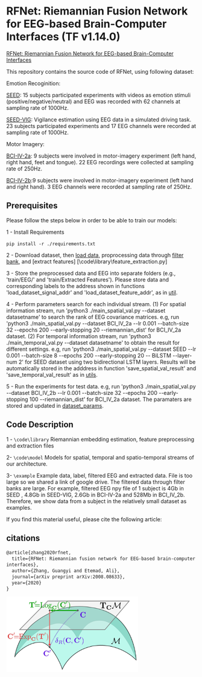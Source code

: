 # RFNet: Riemannian Fusion Network for EEG-based Brain-Computer Interfaces (TF v1.14.0)


[RFNet: Riemannian Fusion Network for EEG-based Brain-Computer Interfaces](https://arxiv.org/abs/2008.08633)



This repository contains the source code of RFNet, using following dataset:

Emotion Recoginition: 

[SEED](https://bcmi.sjtu.edu.cn/~seed/seed.html): 15 subjects participated experiments with videos as emotion stimuli (positive/negative/neutral) and EEG was recorded with 62 channels at sampling rate of 1000Hz.

[SEED-VIG](https://bcmi.sjtu.edu.cn/~seed/seed-vig.html): Vigilance estimation using EEG data in a simulated driving task. 23 subjects participated experiments and 17 EEG channels were recorded at sampling rate of 1000Hz. 

Motor Imagery: 

[BCI-IV-2a](https://www.bbci.de/competition/iv/#dataset1): 9 subjects were involved in motor-imagery experiment (left hand, right hand, feet and tongue). 22 EEG recordings were collected at sampling rate of 250Hz. 


[BCI-IV-2b](https://www.bbci.de/competition/iv/#dataset1):9 subjects were involved in motor-imagery experiment (left hand and right hand). 3 EEG channels were recorded at sampling rate of 250Hz. 


## Prerequisites
Please follow the steps below in order to be able to train our models:


1 - Install Requirements

```
pip install -r ./requirements.txt
```

2 - Download dataset, then [load data](./code/load_data.py), proprocessing data through [filter bank](.\code\library\signal_filtering.py), and [extract features] [\code\library\feature_extraction.py]
    
3 - Store the preprocessed data and EEG into separate folders (e.g., 'train/EEG/' and 'train/Extracted Features'). Please store data and corresponding labels to the address shown in functions 'load_dataset_signal_addr' and 'load_dataset_feature_addr', as in [util](\code\utils.py). 

4 - Perform parameters search for each individual stream. (1) For spatial information stream, run 'python3 ./main_spatial_val.py --dataset datasetname' to search the rank of EEG covariance matrices. e.g, run 'python3 ./main_spatial_val.py --dataset BCI_IV_2a --lr 0.001 --batch-size 32 --epochs 200 --early-stopping 20 --riemannian_dist' for BCI_IV_2a dataset. (2) For temporal information stream, run 'python3 ./main_temporal_val.py --dataset datasetname' to obtain the result for different settings. e.g, run 'python3 ./main_spatial_val.py --dataset SEED --lr 0.001 --batch-size 8 --epochs 200 --early-stopping 20 -- BiLSTM --layer-num 2' for SEED dataset using two bidirectional LSTM layers. Results will be automatically stored in the adddress in function 'save_spatial_val_result' and 'save_temporal_val_result' as in [utils](\code\utils.py).

5 - Run the experiments for test data. e.g, run 'python3 ./main_spatial_val.py --dataset BCI_IV_2b --lr 0.001 --batch-size 32 --epochs 200 --early-stopping 100 --riemannian_dist' for BCI_IV_2a dataset. The paramaters are stored and updated in [dataset_params](\code\dataset_params.yaml).


 ## Code Description
 
 1 - `\code\library`   Riemannian embedding estimation, feature preprocessing and extraction files
 
 2-  `\code\model`     Models for spatial, temporal and spatio-temporal streams of our architecture. 
 
 3-  `\example`        Example data, label, filtered EEG and extracted data. File is too large so we shared a link of google drive. The filtered data through                            filter banks are large. For example, filtered EEG npy file of 1 subject is 4Gb in SEED , 4.8Gb in SEED-VIG, 2.6Gb in BCI-IV-2a and 528Mb in                        BCI_IV_2b. Therefore, we show data from a subject in the relatively small dataset as examples.
 


If you find this material useful, please cite the following article:

## citations
```
@article{zhang2020rfnet, 
  title={RFNet: Riemannian fusion network for EEG-based brain-computer interfaces},
  author={Zhang, Guangyi and Etemad, Ali},
  journal={arXiv preprint arXiv:2008.08633},
  year={2020}
}
```



<img src="/doc/manifold.jpg" width="350" height="200">

<!-- <img src="/doc/riemannian.jpg" width="400" height="200">
 -->
